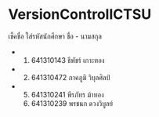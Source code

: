 # VersionControlICTSU

เช็คชื่อ ใส่รหัสนักศึกษา ชื่อ - นามสกุล
- 1. 641310143  ธีพัชร์ เกาะทอง
- 2. 641310472 ภาคภูมิ วิบุลศิลป์


- 5. 641310241 พีรภัทร ม้าทอง
  6. 641310239 พรชนก ดวงวิบูลย์
